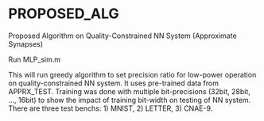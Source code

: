 # PROPOSED_ALG
Proposed Algorithm on Quality-Constrained NN System (Approximate Synapses)

Run MLP_sim.m

This will run greedy algorithm to set precision ratio for low-power operation on quality-constrained NN system.
It uses pre-trained data from APPRX_TEST.
Training was done with multiple bit-precisions (32bit, 28bit, ..., 16bit) to show the impact of training bit-width on testing of NN system.
There are three test benchs: 1) MNIST, 2) LETTER, 3) CNAE-9.
